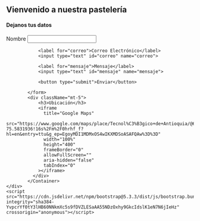 <!DOCTYPE html>
<html lang="en">
<head>
    <meta charset="UTF-8">
    <meta name="viewport" content="width=device-width, initial-scale=1.0">
    <link href="https://cdn.jsdelivr.net/npm/bootstrap@5.3.3/dist/css/bootstrap.min.css" rel="stylesheet" integrity="sha384-QWTKZyjpPEjISv5WaRU9OFeRpok6YctnYmDr5pNlyT2bRjXh0JMhjY6hW+ALEwIH" crossorigin="anonymous">
    <title>Fatasia</title>
</head>
<body>
    <div class="container">
            <h2>Vienvenido a nuestra pastelería</h2>
            <h4>Dejanos tus datos</h4>
            <form action="" method="post">
                <label for="nombre">Nombre</label>
                <input type="text" id="nombre" name="nombre">

                <label for="correo">Correo Electrónico</label>
                <input type="text" id="correo" name="correo">

                <label for="mensaje">Mensaje</label>
                <input type="text" id="mensaje" name="mensaje">

                <button type="submit">Enviar</button>

            </form>
            <div className="mt-5">
                <h3>Ubicación</h3>
                <iframe
                  title="Google Maps"
                  src="https://www.google.com/maps/place/Tecnol%C3%B3gico+de+Antioquia/@6.2799266,-75.5831936,17z/data=!3m1!4b1!4m6!3m5!1s0x8e4429257a521c2d:0x4dd5139f80084ad!8m2!3d6.2799266!4d-75.5831936!16s%2Fm%2F0hrhf_f?hl=en&entry=ttu&g_ep=EgoyMDI1MDMxOS4wIKXMDSoASAFQAw%3D%3D"
                  width="100%"
                  height="400"
                  frameBorder="0"
                  allowFullScreen=""
                  aria-hidden="false"
                  tabIndex="0"
                ></iframe>
              </div>
            </Container>
    </div>
    <script src="https://cdn.jsdelivr.net/npm/bootstrap@5.3.3/dist/js/bootstrap.bundle.min.js" integrity="sha384-YvpcrYf0tY3lHB60NNkmXc5s9fDVZLESaAA55NDzOxhy9GkcIdslK1eN7N6jIeHz" crossorigin="anonymous"></script>
  
</body>
</html>
